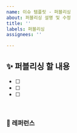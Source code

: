 ```yaml
---
name: 이슈 템플릿 - 퍼블리싱
about: 퍼블리싱 설명 및 수정
title: ''
labels: 퍼블리싱
assignees: ''

---
```


## ✨ 퍼블리싱 할 내용

- [ ]
- [ ]
- [ ]

<br>

### 📕 레퍼런스

<br>
